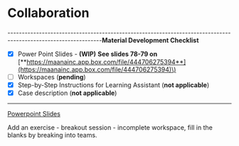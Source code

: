 # Collaboration

---------------------------------------------------------------------------------------------------------------**Material Development Checklist**

* [x] Power Point Slides - **\(WIP\)**  **See slides 78-79 on** [**https://maanainc.app.box.com/file/444706275394**](https://maanainc.app.box.com/file/444706275394)\)
* [ ] Workspaces \(**pending**\)
* [x] Step-by-Step Instructions for Learning Assistant \(**not applicable**\)
* [x] Case description \(**not applicable**\)

--------------------------------------------------------------------------------------------------------------

[Powerpoint Slides](https://maanaimages.blob.core.windows.net/maana-q-documentation/QTraining_ppt/The%20Maana%20Way%20-%20Collaboration.pptx)



Add an exercise - breakout session - incomplete workspace, fill in the blanks by breaking into teams.


